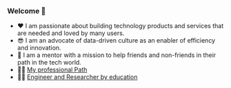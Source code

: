 ### Welcome 👋


- ❤️ I am passionate about building technology products and services that are needed and loved by many users.
- 😎 I am an advocate of data-driven culture as an enabler  of efficiency and innovation.
- 🤩 I am a mentor with a mission to help friends and non-friends in their path in the tech world.
- 👨‍💼 [My professional Path](https://www.linkedin.com/in/antonio-penta/)
-  👨‍🎓 [Engineer and  Researcher by education](scholar.google.com/citations?user=gIGmQLUAAAAJ&hl=it)  
<!--
**antoniopenta/antoniopenta** is a ✨ _special_ ✨ repository because its `README.md` (this file) appears on your GitHub profile.

Here are some ideas to get you started:

- 🔭 I’m currently working on ...
- 🌱 I’m currently learning ...
- 👯 I’m looking to collaborate on ...
- 🤔 I’m looking for help with ...
- 💬 Ask me about ...
- 📫 How to reach me: ...
- 😄 Pronouns: ...
- ⚡ Fun fact: ...
-->
